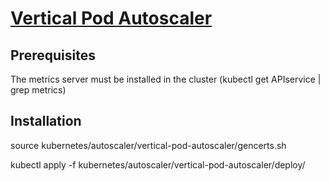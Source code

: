 # [Vertical Pod Autoscaler](https://github.com/kubernetes/autoscaler/tree/master/vertical-pod-autoscaler)

## Prerequisites

The metrics server must be installed in the cluster (kubectl get APIservice | grep metrics)

## Installation

source kubernetes/autoscaler/vertical-pod-autoscaler/gencerts.sh

kubectl apply -f kubernetes/autoscaler/vertical-pod-autoscaler/deploy/
